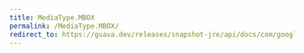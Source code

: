 ```yaml
---
title: MediaType.MBOX
permalink: /MediaType.MBOX/
redirect_to: https://guava.dev/releases/snapshot-jre/api/docs/com/google/common/net/MediaType.html#MBOX
---
```

